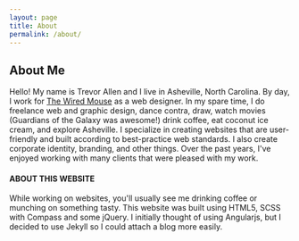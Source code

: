 ```yaml
---
layout: page
title: About
permalink: /about/
---
```


<div class="content-container">

## About Me

Hello! My name is Trevor Allen and I live in Asheville, North Carolina. By day, I work for [The Wired Mouse](https://www.thewiredmouse.com) as a web designer. In my spare time, I do freelance web and graphic design, dance contra, draw, watch movies (Guardians of the Galaxy was awesome!) drink coffee, eat coconut ice cream, and explore Asheville.
I specialize in creating websites that are user-friendly and built according to best-practice web standards. I also create corporate identity, branding, and other things. Over the past years, I've enjoyed working with many clients that were pleased with my work.



#### ABOUT THIS WEBSITE

While working on websites, you'll usually see me drinking coffee or munching on something tasty.
This website was built using HTML5, SCSS with Compass and some jQuery. I initially thought of using Angularjs, but I decided to use Jekyll so I could attach a blog more easily.

</div>
